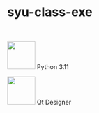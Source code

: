 # syu-class-exe

<br/>

<img height="64" width="64" src="https://cdn.simpleicons.org/Python/" /> Python 3.11

<img height="64" width="64" src="https://cdn.simpleicons.org/Qt/" /> Qt Designer
